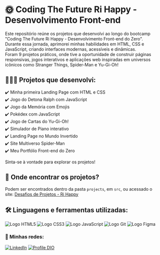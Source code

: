 # 🌞 Coding The Future Ri Happy - Desenvolvimento Front-end

Este repositório reúne os projetos que desenvolvi ao longo do bootcamp "Coding The Future Ri Happy - Desenvolvimento Front-end do Zero". Durante essa jornada, aprimorei minhas habilidades em HTML, CSS e JavaScript, criando interfaces modernas, acessíveis e dinâmicas.<br>Foram 9 projetos práticos, onde tive a oportunidade de construir páginas responsivas, jogos interativos e aplicações web inspiradas em universos icônicos como Stranger Things, Spider-Man e Yu-Gi-Oh!

## 🧑🏽‍💻 Projetos que desenvolvi:

✔️ Minha primeira Landing Page com HTML e CSS <br>
✔️ Jogo do Detona Ralph com JavaScript <br>
✔️ Jogo da Memória com Emojis <br>
✔️ Pokédex com JavaScript <br>
✔️ Jogo de Cartas do Yu-Gi-Oh! <br>
✔️ Simulador de Piano interativo <br>
✔️ Landing Page no Mundo Invertido <br>
✔️ Site Multiverso Spider-Man <br>
✔️ Meu Portfólio Front-end do Zero 

Sinta-se à vontade para explorar os projetos! 

## 🔎 Onde encontrar os projetos?

Podem ser encontrados dentro da pasta `projects`, em `src`, ou acessado o site: [Desafios de Projetos - Ri Happy](https://vanderleyoliveira.github.io/Ri-Happy-Frontend/)

## 🛠️ Linguagens e ferramentas utilizadas:

![Logo HTML5](https://img.shields.io/badge/HTML5-E34F26?style=for-the-badge&logo=html5&logoColor=white)
![Logo CSS3](https://img.shields.io/badge/CSS3-0077cc?style=for-the-badge&logo=css3&logoColor=white)
![Logo JavaScript](https://img.shields.io/badge/JavaScript-F7DF1E?style=for-the-badge&logo=javascript&logoColor=black)
![Logo Git](https://img.shields.io/badge/GIT-E44C30?style=for-the-badge&logo=git&logoColor=white)
![Logo Figma](https://img.shields.io/badge/Figma-111?style=for-the-badge&logo=figma&logoColor=figma)

### 📲 Minhas redes:

[![LinkedIn](https://img.shields.io/badge/LinkedIn-0077cc?style=for-the-badge&logo=linkedin&logoColor=white)](https://www.linkedin.com/in/vanderley-oliveira/)
[![Profile DIO](https://img.shields.io/badge/Meu%20Perfil%20na%20DIO-7d54af?style=for-the-badge&logo=linkedin&logoColor=white)](https://www.dio.me/users/vanderleyoliv21)